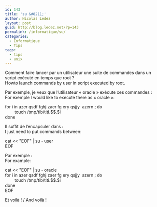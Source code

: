 ```yaml
---
id: 143
title: 'su &#8211;'
author: Nicolas Ledez
layout: post
guid: http://blog.ledez.net/?p=143
permalink: /informatique/su/
categories:
  - Informatique
  - Tips
tags:
  - tips
  - unix
---
```

Comment faire lancer par un utilisateur une suite de commandes dans un script exécuté en temps que root ?  
Howto launch commands by user in script executed by root.

Par exemple, je veux que l&rsquo;utilisateur &laquo;&nbsp;oracle&nbsp;&raquo; exécute ces commandes :  
For exemple I would like to execute there as &laquo;&nbsp;oracle&nbsp;&raquo;:

<div class="codecolorer-container bash default" style="overflow:auto;white-space:nowrap;">
  <div class="bash codecolorer">
    <span class="kw1">for</span> i <span class="kw1">in</span> azer qsdf fghj zaer <span class="kw3">fg</span> ery qsjjy &nbsp;azern ; <span class="kw1">do</span><br /> &nbsp; &nbsp; &nbsp; &nbsp; <span class="kw2">touch</span> <span class="sy0">/</span>tmp<span class="sy0">/</span>tib<span class="sy0">/</span>titi.<span class="re4">$$</span>.<span class="re1">$i</span><br /> <span class="kw1">done</span>
  </div>
</div>

Il suffit de l&rsquo;encapsuler dans :  
I just need to put commands between:

<div class="codecolorer-container bash default" style="overflow:auto;white-space:nowrap;">
  <div class="bash codecolorer">
    <span class="kw2">cat</span> <span class="sy0"><<</span> <span class="st0">"EOF"</span> <span class="sy0">|</span> <span class="kw2">su</span> - user<br /> EOF
  </div>
</div>

Par exemple :  
For example:

<div class="codecolorer-container bash default" style="overflow:auto;white-space:nowrap;">
  <div class="bash codecolorer">
    <span class="kw2">cat</span> <span class="sy0"><<</span> <span class="st0">"EOF"</span> <span class="sy0">|</span> <span class="kw2">su</span> - oracle<br /> <span class="kw1">for</span> i <span class="kw1">in</span> azer qsdf fghj zaer <span class="kw3">fg</span> ery qsjjy &nbsp;azern ; <span class="kw1">do</span><br /> &nbsp; &nbsp; &nbsp; &nbsp; <span class="kw2">touch</span> <span class="sy0">/</span>tmp<span class="sy0">/</span>tib<span class="sy0">/</span>titi.<span class="re4">$$</span>.<span class="re1">$i</span><br /> <span class="kw1">done</span><br /> EOF
  </div>
</div>

Et voilà ! / And voilà !